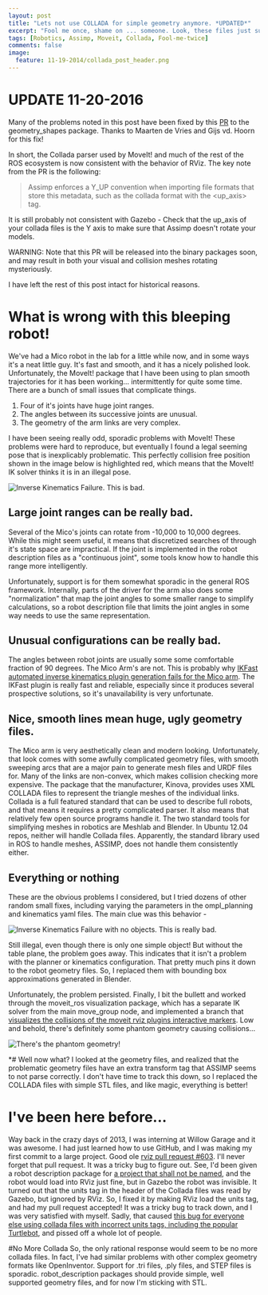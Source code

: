 ```yaml
---
layout: post
title: "Lets not use COLLADA for simple geometry anymore. *UPDATED*"
excerpt: "Fool me once, shame on ... someone. Look, these files just suck."
tags: [Robotics, Assimp, Moveit, Collada, Fool-me-twice]
comments: false
image:
  feature: 11-19-2014/collada_post_header.png
---
```

# UPDATE 11-20-2016
Many of the problems noted in this post have been fixed by this [PR](https://github.com/ros-planning/geometric_shapes/pull/52)
to the geometry_shapes package. Thanks to Maarten de Vries and Gijs vd. Hoorn for this fix!

In short, the Collada parser used by MoveIt! and 
much of the rest of the ROS ecosystem is now consistent with the behavior of RViz. The key note from the PR is the following:

> Assimp enforces a Y_UP convention when importing file formats that store this metadata, such as the collada format with the <up_axis> tag.

It is still probably not consistent with Gazebo - Check that the up_axis of your collada files is the Y axis to make sure that Assimp doesn't rotate your models.

WARNING: Note that this PR will be released into the binary packages soon, and may result in both your visual and collision meshes rotating mysteriously. 

I have left the rest of this post intact for historical reasons. 

# What is wrong with this bleeping robot!
We've had a Mico robot in the lab for a little while now, and in some ways it's a neat little guy. It's fast and smooth, and it has a nicely polished look. Unfortunately, the MoveIt! package that I have been using to plan smooth trajectories for it has been working... intermittently for quite some time. There are a bunch of small issues that complicate things.
 
1. Four of it's joints have huge joint ranges.
2. The angles between its successive joints are unusual.
3. The geometry of the arm links are very complex. 

I have been seeing really odd, sporadic problems with MoveIt! These problems were hard to reproduce, but eventually I found a legal seeming pose that is inexplicably problematic.  This perfectly collision free position shown in the image below is highlighted red, which means that the MoveIt! IK solver thinks it is in an illegal pose. 


![Inverse Kinematics Failure. This is bad.]({{site.url}}/images/11-19-2014/no_collision_objects_cropped.png)

## Large joint ranges can be really bad. 
Several of the Mico's joints can rotate from -10,000 to 10,000 degrees. While this might seem useful, it means that discretized searches of through it's state space are impractical. If the joint is implemented in the robot description files as a "continuous joint", some tools know how to handle this range more intelligently. 

Unfortunately, support is for them somewhat sporadic in the general ROS framework. Internally, parts of the driver for the arm also does some "normalization" that map the joint angles to some smaller range to simplify calculations, so a robot description file that limits the joint angles in some way needs to use the same representation. 

## Unusual configurations can be really bad. 
The angles between robot joints are usually some some comfortable fraction of 90 degrees. The Mico Arm's are not. This is probably why [IKFast automated inverse kinematics plugin generation fails for the Mico arm](http://openrave-users-list.185357.n3.nabble.com/ik-autogenerate-failing-for-the-6-DoF-Mico-arm-td4026861.html). The IKFast plugin is really fast and reliable, especially since it produces several prospective solutions, so it's unavailability is very unfortunate.  

## Nice, smooth lines mean huge, ugly geometry files. 
The Mico arm is very aesthetically clean and modern looking. Unfortunately, that look comes with some awfully complicated geometry files, with smooth sweeping arcs that are a major pain to generate mesh files and URDF files for. Many of the links are non-convex, which makes collision checking more expensive. The package that the manufacturer, Kinova, provides uses XML COLLADA files to represent the triangle meshes of the individual links. Collada is a full featured standard that can be used to describe full robots, and that means it requires a pretty complicated parser. It also means that relatively few open source programs handle it. The two standard tools for simplifying meshes in robotics are Meshlab and Blender. In Ubuntu 12.04 repos, neither will handle Collada files. Apparently, the standard library used in ROS to handle meshes, ASSIMP, does not handle them consistently either.

## Everything or nothing 
These are the obvious problems I considered, but I tried dozens of other random small fixes, including varying the parameters in the ompl_planning and kinematics yaml files. The main clue was this behavior -

![Inverse Kinematics Failure with no objects. This is really bad.]({{site.url}}/images/11-19-2014/no_collision_no_objects_cropped.png)

Still illegal, even though there is only one simple object! But without the table plane, the problem goes away. This indicates that it isn't a problem with the planner or kinematics configuration. That pretty much pins it down to the robot geometry files. So, I replaced them with bounding box approximations generated in Blender. 

Unfortunately, the problem persisted. Finally, I bit the bullett and worked through the moveit_ros visualization package, which has a separate IK solver from the main move_group node, and implemented a branch that [visualizes the collisions of the moveit rviz plugins interactive markers](https://github.com/jon-weisz/moveit_ros/commit/65afc306875ac2a362b8e04ccab171ef4ac759d0). Low and behold, there's definitely some phantom geometry causing collisions...

![There's the phantom geometry!]({{site.url}}/images/11-19-2014/collision_no_objects_cropped_annotated.png)

*# Well now what?
I looked at the geometry files, and realized that the problematic geometry files have an extra transform tag that ASSIMP seems to not parse correctly. I don't have time to track this down, so I replaced the COLLADA files with simple STL files, and like magic, everything is better!


# I've been here before...
Way back in the crazy days of 2013, I was interning at Willow Garage and it was awesome. I had just learned how to use GitHub, and I was making my first commit to a large project. Good ole [rviz pull request #603](https://github.com/ros-visualization/rviz/pull/603). I'll never forget that pull request. It was a tricky bug to figure out. See, I'd been given a robot description package for [a project that shall not be named](http://spectrum.ieee.org/automaton/robotics/industrial-robots/platformbot-willow-garages-secret-robot-prototype), and the robot would load into RViz just fine, but in Gazebo the robot was invisible. It turned out that the units tag in the header of the Collada files was read by Gazebo, but ignored by RViz. So, I fixed it by making RViz load the units tag, and had my pull request accepted! It was a tricky bug to track down, and I was very satisfied with myself. 
Sadly, that caused [this bug for everyone else using collada files with incorrect units tags, including the popular Turtlebot](https://github.com/ros-visualization/rviz/issues/622), and pissed off a whole lot of people. 

#No More Collada
So, the only rational response would seem to be no more collada files. In fact, I've had similar problems with other complex geometry formats like OpenInventor. Support for .tri files, .ply files, and STEP files is sporadic. robot_description packages should provide simple, well supported geometry files, and for now I'm sticking with STL. 

